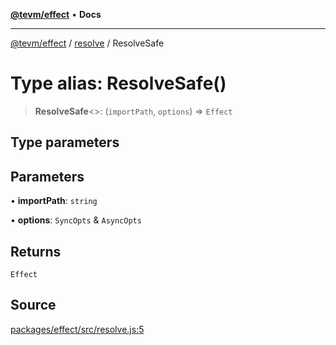 [**@tevm/effect**](../../README.md) • **Docs**

***

[@tevm/effect](../../modules.md) / [resolve](../README.md) / ResolveSafe

# Type alias: ResolveSafe()

> **ResolveSafe**\<\>: (`importPath`, `options`) => `Effect`

## Type parameters

## Parameters

• **importPath**: `string`

• **options**: `SyncOpts` & `AsyncOpts`

## Returns

`Effect`

## Source

[packages/effect/src/resolve.js:5](https://github.com/evmts/tevm-monorepo/blob/main/packages/effect/src/resolve.js#L5)
